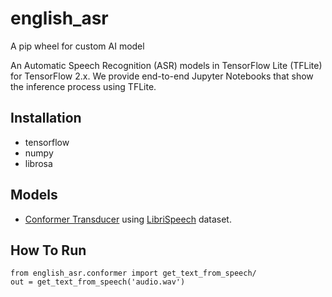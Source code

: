 # english_asr
A pip wheel for custom AI model

An Automatic Speech Recognition (ASR) models in TensorFlow Lite (TFLite) for TensorFlow 2.x. We provide end-to-end Jupyter Notebooks that show the inference process using TFLite.

## Installation
- tensorflow
- numpy
- librosa

## Models
- [Conformer Transducer](https://arxiv.org/abs/2005.08100) using [LibriSpeech](http://www.openslr.org/12) dataset.

## How To Run
```
from english_asr.conformer import get_text_from_speech/
out = get_text_from_speech('audio.wav')
```


